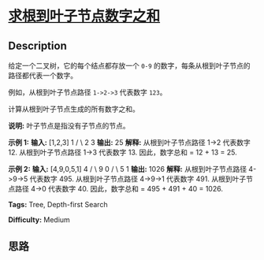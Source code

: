 # [求根到叶子节点数字之和][title]

## Description

给定一个二叉树，它的每个结点都存放一个 `0-9` 的数字，每条从根到叶子节点的路径都代表一个数字。

例如，从根到叶子节点路径 `1->2->3` 代表数字 `123`。

计算从根到叶子节点生成的所有数字之和。

**说明:**  叶子节点是指没有子节点的节点。

**示例 1:**
            **输入:** [1,2,3]        1       / \      2   3    **输出:** 25    **解释:**    从根到叶子节点路径 1->2 代表数字 12.    从根到叶子节点路径 1->3 代表数字 13.    因此，数字总和 = 12 + 13 = 25.

**示例 2:**
            **输入:** [4,9,0,5,1]        4       / \      9   0     / \    5   1    **输出:** 1026    **解释:**    从根到叶子节点路径 4->9->5 代表数字 495.    从根到叶子节点路径 4->9->1 代表数字 491.    从根到叶子节点路径 4->0 代表数字 40.    因此，数字总和 = 495 + 491 + 40 = 1026.


**Tags:** Tree, Depth-first Search

**Difficulty:** Medium

## 思路

[title]: https://leetcode-cn.com/problems/sum-root-to-leaf-numbers

